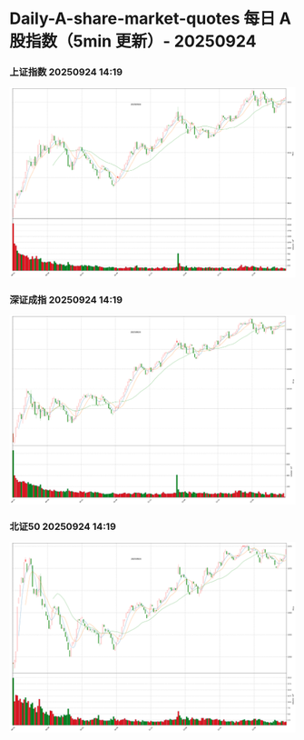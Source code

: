 
# Daily-A-share-market-quotes 每日 A 股指数（5min 更新）- 20250924

### 上证指数 20250924 14:19
![](./fig/2025/9/20250924-sh000001.png)

### 深证成指 20250924 14:19
![](./fig/2025/9/20250924-sz399001.png)

### 北证50 20250924 14:19
![](./fig/2025/9/20250924-bj899050.png)

